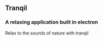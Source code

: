 ## Tranqil

### A relaxing application built in electron 

Relax to the sounds of nature with tranqil